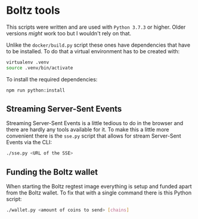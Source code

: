 # Boltz tools

This scripts were written and are used with `Python 3.7.3` or higher. Older versions *might* work too but I wouldn't rely on that.

Unlike the `docker/build.py` script these ones have dependencies that have to be installed. To do that a virtual environment has to be created with:

```bash
virtualenv .venv
source .venv/bin/activate
```

To install the required dependencies:

```bash
npm run python:install
```

## Streaming Server-Sent Events

Streaming Server-Sent Events is a little tedious to do in the browser and there are hardly any tools available for it. To make this a little more convenient there is the `sse.py` script that allows for stream Server-Sent Events via the CLI:

```bash
./sse.py <URL of the SSE>
```

## Funding the Boltz wallet

When starting the Boltz regtest image everything is setup and funded apart from the Boltz wallet. To fix that with a single command there is this Python script:

```bash
./wallet.py <amount of coins to send> [chains]
```
